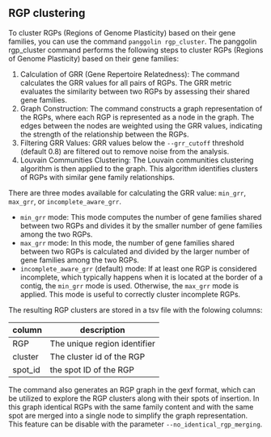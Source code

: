 ## RGP clustering

To cluster RGPs (Regions of Genome Plasticity) based on their gene families, you can use the command `panggolin rgp_cluster`.
The panggolin rgp_cluster command performs the following steps to cluster RGPs (Regions of Genome Plasticity) based on their gene families:

1. Calculation of GRR (Gene Repertoire Relatedness): The command calculates the GRR values for all pairs of RGPs. The GRR metric evaluates the similarity between two RGPs by assessing their shared gene families.
2. Graph Construction: The command constructs a graph representation of the RGPs, where each RGP is represented as a node in the graph. The edges between the nodes are weighted using the GRR values, indicating the strength of the relationship between the RGPs.
3. Filtering GRR Values: GRR values below the `--grr_cutoff` threshold (default 0.8) are filtered out to remove noise from the analysis.
4. Louvain Communities Clustering: The Louvain communities clustering algorithm is then applied to the graph. This algorithm identifies clusters of RGPs with similar gene family relationships.

There are three modes available for calculating the GRR value: `min_grr`, `max_grr`, or `incomplete_aware_grr`.
- `min_grr` mode: This mode computes the number of gene families shared between two RGPs and divides it by the smaller number of gene families among the two RGPs.
- `max_grr` mode: In this mode, the number of gene families shared between two RGPs is calculated and divided by the larger number of gene families among the two RGPs.
- `incomplete_aware_grr` (default) mode: If at least one RGP is considered incomplete, which typically happens when it is located at the border of a contig, the `min_grr` mode is used. Otherwise, the `max_grr` mode is applied. This mode is useful to correctly cluster incomplete RGPs.


The resulting RGP clusters are stored in a tsv file with the folowing columns:

| column  | description                  |
|---------|------------------------------|
| RGP     | The unique region identifier |
| cluster | The cluster id of the RGP    |
| spot_id    | the spot ID of the RGP       |


The command also generates an RGP graph in the gexf format, which can be utilized to explore the RGP clusters along with their spots of insertion. In this graph identical RGPs with the same family content and with the same spot are merged into a single node to simplify the graph representation. This feature can be disable with the parameter `--no_identical_rgp_merging`.
